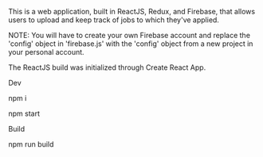 This is a web application, built in ReactJS, Redux, and Firebase, that allows users to upload and keep track of jobs to which they've applied. 

NOTE: You will have to create your own Firebase account and replace the 'config' object in 'firebase.js' with the 'config' object from a new project in your personal account.

The ReactJS build was initialized through Create React App.

Dev

npm i

npm start

Build

npm run build
